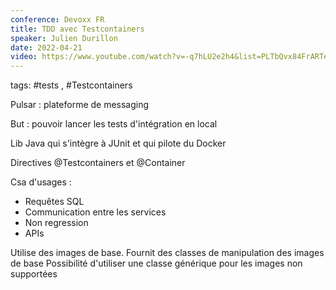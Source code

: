 ```yaml
---
conference: Devoxx FR
title: TDD avec Testcontainers
speaker: Julien Durillon
date: 2022-04-21
video: https://www.youtube.com/watch?v=-q7hLU2e2h4&list=PLTbQvx84FrARTeUA5pExVR5vjCOqWIplI&index=141
---
```

tags: #tests , #Testcontainers 

Pulsar : plateforme de messaging

But : pouvoir lancer les tests d'intégration en local

Lib Java qui s'intègre à JUnit et qui pilote du Docker

Directives @Testcontainers et @Container

Csa d'usages :
- Requêtes SQL
- Communication entre les services
- Non regression
- APIs

Utilise des images de base.
Fournit des classes de manipulation des images de base
Possibilité d'utiliser une classe générique pour les images non supportées

